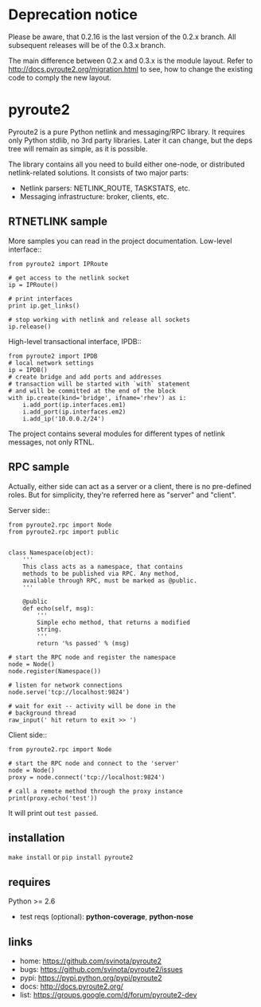 Deprecation notice
==================

Please be aware, that 0.2.16 is the last version of the 0.2.x
branch. All subsequent releases will be of the 0.3.x branch.

The main difference between 0.2.x and 0.3.x is the module layout.
Refer to http://docs.pyroute2.org/migration.html to see, how to
change the existing code to comply the new layout.

pyroute2
========

Pyroute2 is a pure Python netlink and messaging/RPC library.
It requires only Python stdlib, no 3rd party libraries. Later
it can change, but the deps tree will remain as simple, as
it is possible.

The library contains all you need to build either one-node,
or distributed netlink-related solutions. It consists of two
major parts:

* Netlink parsers: NETLINK\_ROUTE, TASKSTATS, etc.
* Messaging infrastructure: broker, clients, etc.

RTNETLINK sample
----------------

More samples you can read in the project documentation.
Low-level interface::

    from pyroute2 import IPRoute

    # get access to the netlink socket
    ip = IPRoute()

    # print interfaces
    print ip.get_links()

    # stop working with netlink and release all sockets
    ip.release()

High-level transactional interface, IPDB::

    from pyroute2 import IPDB
    # local network settings
    ip = IPDB()
    # create bridge and add ports and addresses
    # transaction will be started with `with` statement
    # and will be committed at the end of the block
    with ip.create(kind='bridge', ifname='rhev') as i:
        i.add_port(ip.interfaces.em1)
        i.add_port(ip.interfaces.em2)
        i.add_ip('10.0.0.2/24')


The project contains several modules for different types of
netlink messages, not only RTNL.

RPC sample
----------

Actually, either side can act as a server or a client, there
is no pre-defined roles. But for simplicity, they're referred
here as "server" and "client".

Server side::

    from pyroute2.rpc import Node
    from pyroute2.rpc import public


    class Namespace(object):
        '''
        This class acts as a namespace, that contains
        methods to be published via RPC. Any method,
        available through RPC, must be marked as @public.
        '''

        @public
        def echo(self, msg):
            '''
            Simple echo method, that returns a modified
            string.
            '''
            return '%s passed' % (msg)

    # start the RPC node and register the namespace
    node = Node()
    node.register(Namespace())

    # listen for network connections
    node.serve('tcp://localhost:9824')

    # wait for exit -- activity will be done in the
    # background thread
    raw_input(' hit return to exit >> ')

Client side::

    from pyroute2.rpc import Node

    # start the RPC node and connect to the 'server'
    node = Node()
    proxy = node.connect('tcp://localhost:9824')

    # call a remote method through the proxy instance
    print(proxy.echo('test'))


It will print out `test passed`.

installation
------------

`make install` or `pip install pyroute2`

requires
--------

Python >= 2.6

  * test reqs (optional): **python-coverage**, **python-nose**

links
-----

* home: https://github.com/svinota/pyroute2
* bugs: https://github.com/svinota/pyroute2/issues
* pypi: https://pypi.python.org/pypi/pyroute2
* docs: http://docs.pyroute2.org/
* list: https://groups.google.com/d/forum/pyroute2-dev
